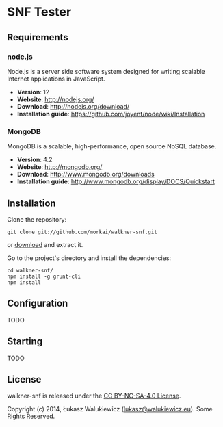 # SNF Tester

## Requirements

### node.js

Node.js is a server side software system designed for writing scalable
Internet applications in JavaScript.

  * __Version__: 12
  * __Website__: http://nodejs.org/
  * __Download__: http://nodejs.org/download/
  * __Installation guide__: https://github.com/joyent/node/wiki/Installation

### MongoDB

MongoDB is a scalable, high-performance, open source NoSQL database.

  * __Version__: 4.2
  * __Website__: http://mongodb.org/
  * __Download__: http://www.mongodb.org/downloads
  * __Installation guide__: http://www.mongodb.org/display/DOCS/Quickstart

## Installation

Clone the repository:

```
git clone git://github.com/morkai/walkner-snf.git
```

or [download](https://github.com/morkai/walkner-snf/zipball/master)
and extract it.

Go to the project's directory and install the dependencies:

```
cd walkner-snf/
npm install -g grunt-cli
npm install
```

## Configuration

TODO

## Starting

TODO

## License

walkner-snf is released under the [CC BY-NC-SA-4.0 License](https://github.com/morkai/walkner-snf/blob/master/license.md).

Copyright (c) 2014, Łukasz Walukiewicz (lukasz@walukiewicz.eu). Some Rights Reserved.

